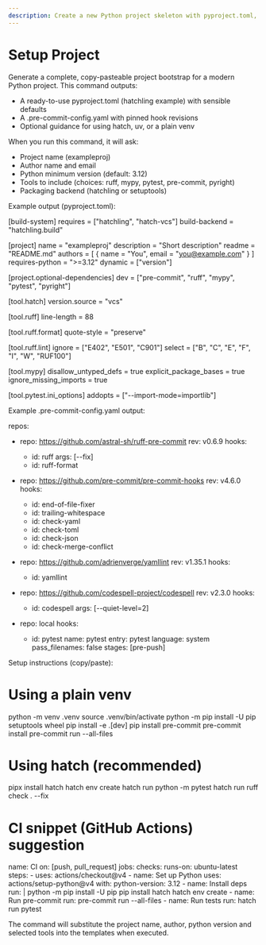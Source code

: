 ```yaml
---
description: Create a new Python project skeleton with pyproject.toml, .pre-commit-config.yaml and step-by-step setup instructions
---
```


# Setup Project

Generate a complete, copy-pasteable project bootstrap for a modern Python project. This command outputs:

- A ready-to-use pyproject.toml (hatchling example) with sensible defaults
- A .pre-commit-config.yaml with pinned hook revisions
- Optional guidance for using hatch, uv, or a plain venv

When you run this command, it will ask:
- Project name (exampleproj)
- Author name and email
- Python minimum version (default: 3.12)
- Tools to include (choices: ruff, mypy, pytest, pre-commit, pyright)
- Packaging backend (hatchling or setuptools)

Example output (pyproject.toml):

[build-system]
requires = ["hatchling", "hatch-vcs"]
build-backend = "hatchling.build"

[project]
name = "exampleproj"
description = "Short description"
readme = "README.md"
authors = [ { name = "You", email = "you@example.com" } ]
requires-python = ">=3.12"
dynamic = ["version"]

[project.optional-dependencies]
dev = ["pre-commit", "ruff", "mypy", "pytest", "pyright"]

[tool.hatch]
version.source = "vcs"

[tool.ruff]
line-length = 88

[tool.ruff.format]
quote-style = "preserve"

[tool.ruff.lint]
ignore = ["E402", "E501", "C901"]
select = ["B", "C", "E", "F", "I", "W", "RUF100"]

[tool.mypy]
disallow_untyped_defs = true
explicit_package_bases = true
ignore_missing_imports = true

[tool.pytest.ini_options]
addopts = ["--import-mode=importlib"]


Example .pre-commit-config.yaml output:

repos:
  - repo: https://github.com/astral-sh/ruff-pre-commit
    rev: v0.6.9
    hooks:
      - id: ruff
        args: [--fix]
      - id: ruff-format

  - repo: https://github.com/pre-commit/pre-commit-hooks
    rev: v4.6.0
    hooks:
      - id: end-of-file-fixer
      - id: trailing-whitespace
      - id: check-yaml
      - id: check-toml
      - id: check-json
      - id: check-merge-conflict

  - repo: https://github.com/adrienverge/yamllint
    rev: v1.35.1
    hooks:
      - id: yamllint

  - repo: https://github.com/codespell-project/codespell
    rev: v2.3.0
    hooks:
      - id: codespell
        args: [--quiet-level=2]

  - repo: local
    hooks:
      - id: pytest
        name: pytest
        entry: pytest
        language: system
        pass_filenames: false
        stages: [pre-push]


Setup instructions (copy/paste):

# Using a plain venv
python -m venv .venv
source .venv/bin/activate
python -m pip install -U pip setuptools wheel
pip install -e .[dev]
pip install pre-commit
pre-commit install
pre-commit run --all-files

# Using hatch (recommended)
pipx install hatch
hatch env create
hatch run python -m pytest
hatch run ruff check . --fix

# CI snippet (GitHub Actions) suggestion
name: CI
on: [push, pull_request]
jobs:
  checks:
    runs-on: ubuntu-latest
    steps:
      - uses: actions/checkout@v4
      - name: Set up Python
        uses: actions/setup-python@v4
        with:
          python-version: 3.12
      - name: Install deps
        run: |
          python -m pip install -U pip
          pip install hatch
          hatch env create
      - name: Run pre-commit
        run: pre-commit run --all-files
      - name: Run tests
        run: hatch run pytest


The command will substitute the project name, author, python version and selected tools into the templates when executed.
